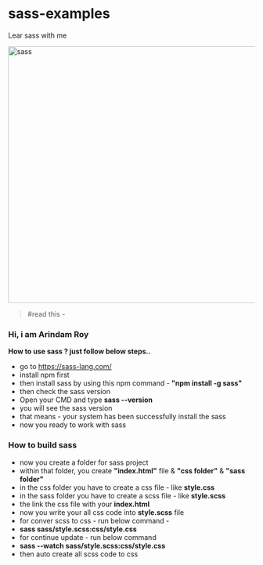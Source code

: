 # sass-examples
Lear sass with me

<img width="524" alt="sass" src="https://user-images.githubusercontent.com/24665327/117046622-8536e400-ad2e-11eb-8b83-791e15c1ddae.png">

> #read this -


### Hi, i am Arindam Roy
**How to use sass ? just follow below steps..**

+ go to <a href="https://sass-lang.com/">https://sass-lang.com/</a>
+ install npm first</li>
+ then install sass by using this npm command - <strong>"npm install -g sass"</strong>
+ then check the sass version</li>
+ Open your CMD and type <strong>sass --version</strong>
+ you will see the sass version
+ that means - your system has been successfully install the sass
+ now you ready to work with sass

### How to build sass
        
+ now you create a folder for sass project
+ within that folder, you create <strong>"index.html"</strong> file & <strong>"css folder"</strong> & <strong>"sass folder"</strong>
+ in the css folder you have to create a css file - like <strong>style.css</strong>
+ in the sass folder you have to create a scss file - like <strong>style.scss</strong>
+ the link the css file with your <strong>index.html</strong>
+ now you write your all css code into <strong>style.scss</strong> file
+ for conver scss to css - run below command - 
+ <strong>sass sass/style.scss:css/style.css</strong>
+ for continue update - run below command
+ <strong>sass --watch sass/style.scss:css/style.css</strong>
+ then auto create all scss code to css
        
        



